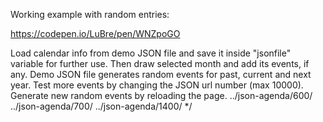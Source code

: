 Working example with random entries:

https://codepen.io/LuBre/pen/WNZpoGO

Load calendar info from demo JSON file and save it inside "jsonfile" variable for further use. Then draw selected month and add its events, if any. Demo JSON file generates random events for past, current and next year. Test more events by changing the JSON url number (max 10000). Generate new random events by reloading the page.
../json-agenda/600/
../json-agenda/700/
../json-agenda/1400/
*/
